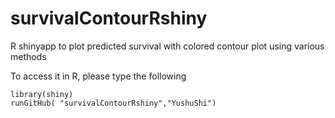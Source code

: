 # survivalContourRshiny
R shinyapp to plot predicted survival with colored contour plot using various methods

To access it in R, please type the following 
```
library(shiny)
runGitHub( "survivalContourRshiny","YushuShi")
```
